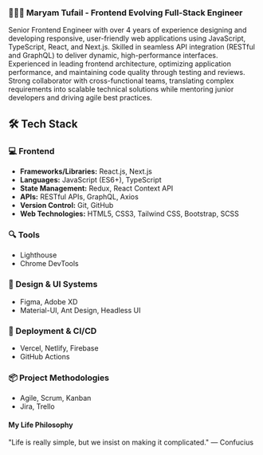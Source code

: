 <div align="left">
<h3> 👩🏻‍💻 Maryam Tufail - Frontend Evolving Full-Stack Engineer</h2>
<p >
Senior Frontend Engineer with over 4 years of experience designing and developing responsive, user-friendly web applications using JavaScript, TypeScript, React, and Next.js. Skilled in seamless API integration (RESTful and GraphQL) to deliver dynamic, high-performance interfaces. Experienced in leading frontend architecture, optimizing application performance, and maintaining code quality through testing and reviews. Strong collaborator with cross-functional teams, translating complex requirements into scalable technical solutions while mentoring junior developers and driving agile best practices.
</p>
<h2>🛠 Tech Stack</h2>

<h3>💻 Frontend</h3>
<ul>
  <li><strong>Frameworks/Libraries:</strong> React.js, Next.js</li>
  <li><strong>Languages:</strong> JavaScript (ES6+), TypeScript</li>
  <li><strong>State Management:</strong> Redux, React Context API</li>
  <li><strong>APIs:</strong> RESTful APIs, GraphQL, Axios</li>
  <li><strong>Version Control:</strong> Git, GitHub</li>
  <li><strong>Web Technologies:</strong> HTML5, CSS3, Tailwind CSS, Bootstrap, SCSS</li>
</ul>

<h3>🔍 Tools</h3>
<ul>
  <li>Lighthouse</li>
  <li>Chrome DevTools</li>
</ul>

<h3>🎨 Design & UI Systems</h3>
<ul>
  <li>Figma, Adobe XD</li>
  <li>Material-UI, Ant Design, Headless UI</li>
</ul>

<h3>🚀 Deployment & CI/CD</h3>
<ul>
  <li>Vercel, Netlify, Firebase</li>
  <li>GitHub Actions</li>
</ul>

<h3>📦 Project Methodologies</h3>
<ul>
  <li>Agile, Scrum, Kanban</li>
  <li>Jira, Trello</li>
</ul>



#### My Life Philosophy
"Life is really simple, but we insist on making it complicated."
— Confucius

</div>

